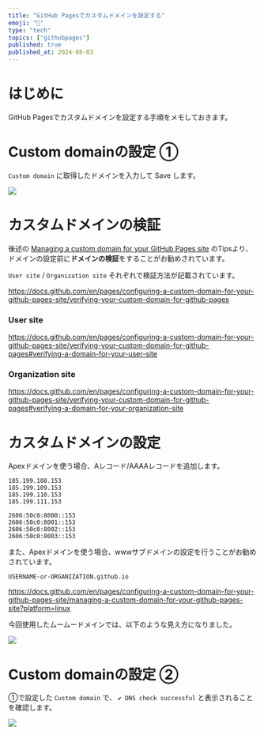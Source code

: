 ```yaml
---
title: "GitHub Pagesでカスタムドメインを設定する"
emoji: "🌊"
type: "tech"
topics: ["githubpages"]
published: true
published_at: 2024-08-03
---
```


# はじめに

GitHub Pagesでカスタムドメインを設定する手順をメモしておきます。

# Custom domainの設定 ①

`Custom domain` に取得したドメインを入力して Save します。

![](/images/custom-domain-for-gh-pages/31218dd0-093c-40d9-a0df-46a2a05e591e)

# カスタムドメインの検証

後述の [Managing a custom domain for your GitHub Pages site](https://docs.github.com/en/pages/configuring-a-custom-domain-for-your-github-pages-site/managing-a-custom-domain-for-your-github-pages-site?platform=linux) のTipsより、ドメインの設定前に**ドメインの検証**をすることがお勧めされています。

`User site` / `Organization site` それぞれで検証方法が記載されています。

https://docs.github.com/en/pages/configuring-a-custom-domain-for-your-github-pages-site/verifying-your-custom-domain-for-github-pages

### User site

https://docs.github.com/en/pages/configuring-a-custom-domain-for-your-github-pages-site/verifying-your-custom-domain-for-github-pages#verifying-a-domain-for-your-user-site

### Organization site

https://docs.github.com/en/pages/configuring-a-custom-domain-for-your-github-pages-site/verifying-your-custom-domain-for-github-pages#verifying-a-domain-for-your-organization-site

# カスタムドメインの設定

Apexドメインを使う場合、Aレコード/AAAAレコードを追加します。

```
185.199.108.153
185.199.109.153
185.199.110.153
185.199.111.153
```

```
2606:50c0:8000::153
2606:50c0:8001::153
2606:50c0:8002::153
2606:50c0:8003::153
```

また、Apexドメインを使う場合、wwwサブドメインの設定を行うことがお勧めされています。

```
USERNAME-or-ORGANIZATION.github.io
```

https://docs.github.com/en/pages/configuring-a-custom-domain-for-your-github-pages-site/managing-a-custom-domain-for-your-github-pages-site?platform=linux

今回使用したムームードメインでは、以下のような見え方になりました。

![](/images/custom-domain-for-gh-pages/4494227e-6d01-4eb2-bdc2-aeb5143f4b5f)

# Custom domainの設定 ②

①で設定した `Custom domain` で、 `✔ DNS check successful` と表示されることを確認します。

![](/images/custom-domain-for-gh-pages/de076050-e573-4a67-bd8d-49ef5e05a6a3)
